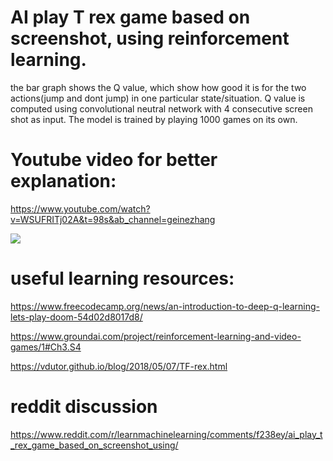 # AI play T rex game based on screenshot, using reinforcement learning.


the bar graph shows the Q value, which show how good it is for the two actions(jump and dont jump) in one particular state/situation. Q value is computed using convolutional neutral network with 4 consecutive screen shot as input. The model is trained by playing 1000 games on its own.

# Youtube video for better explanation:
https://www.youtube.com/watch?v=WSUFRITj02A&t=98s&ab_channel=geinezhang 

![](https://github.com/zhanggiene/T_Rex_game_AI/blob/master/wqv2ge6d48g41.gif)






# useful learning resources:

https://www.freecodecamp.org/news/an-introduction-to-deep-q-learning-lets-play-doom-54d02d8017d8/

https://www.groundai.com/project/reinforcement-learning-and-video-games/1#Ch3.S4

https://vdutor.github.io/blog/2018/05/07/TF-rex.html

# reddit discussion
https://www.reddit.com/r/learnmachinelearning/comments/f238ey/ai_play_t_rex_game_based_on_screenshot_using/ 
